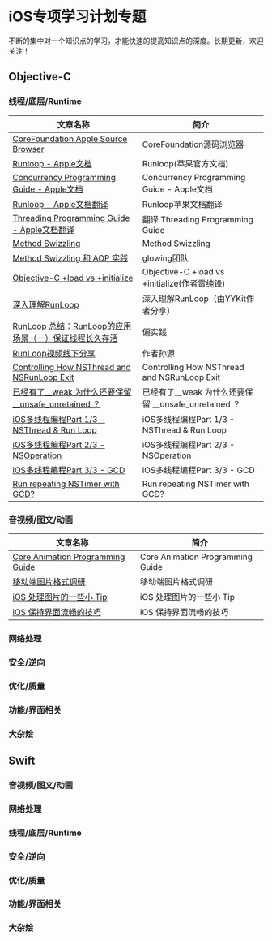 
# iOS专项学习计划专题

不断的集中对一个知识点的学习，才能快速的提高知识点的深度。长期更新，欢迎关注！

## Objective-C

### 线程/底层/Runtime

文章名称 | 简介 |
----|------|
[CoreFoundation Apple Source Browser](https://opensource.apple.com/tarballs/CF/) |  CoreFoundation源码浏览器  |
[Runloop - Apple文档](https://developer.apple.com/library/content/documentation/Cocoa/Conceptual/Multithreading/RunLoopManagement/RunLoopManagement.html#//apple_ref/doc/uid/10000057i-CH16-SW1) | Runloop(苹果官方文档)
[Concurrency Programming Guide - Apple文档](https://developer.apple.com/library/content/documentation/General/Conceptual/ConcurrencyProgrammingGuide/Introduction/Introduction.html#//apple_ref/doc/uid/TP40008091-CH1-SW1) | Concurrency Programming Guide - Apple文档
[Runloop - Apple文档翻译](http://blog.sina.com.cn/s/blog_4cd8dd130101ntiy.html) | Runloop苹果文档翻译
[Threading Programming Guide - Apple文档翻译](https://github.com/0oneo/iOSTranslation/blob/master/Apple/%E7%BF%BB%E8%AF%91%20Threading%20Programming%20Guide.md) | 翻译 Threading Programming Guide
[Method Swizzling](http://nshipster.com/method-swizzling/) | Method Swizzling
[Method Swizzling 和 AOP 实践](http://tech.glowing.com/cn/method-swizzling-aop/) | glowing团队
[Objective-C +load vs +initialize](http://blog.leichunfeng.com/blog/2015/05/02/objective-c-plus-load-vs-plus-initialize/) | Objective-C +load vs +initialize(作者雷纯锋)
[深入理解RunLoop](http://blog.ibireme.com/2015/05/18/runloop/) | 深入理解RunLoop（由YYKit作者分享）
[RunLoop 总结：RunLoop的应用场景（一）保证线程长久存活](http://www.jianshu.com/p/902741bcf707) | 偏实践
[RunLoop视频线下分享](http://v.youku.com/v_show/id_XODgxODkzODI0.html) | 作者孙源
[Controlling How NSThread and NSRunLoop Exit](http://shaheengandhi.com/controlling-thread-exit/) | Controlling How NSThread and NSRunLoop Exit
[已经有了__weak 为什么还要保留 __unsafe_unretained ？](https://www.zhihu.com/question/55831650) | 已经有了__weak 为什么还要保留 __unsafe_unretained ？
[iOS多线程编程Part 1/3 - NSThread & Run Loop](http://w11h22j33.iteye.com/blog/1998620) | iOS多线程编程Part 1/3 - NSThread & Run Loop
[iOS多线程编程Part 2/3 - NSOperation](http://w11h22j33.iteye.com/blog/1998624) | iOS多线程编程Part 2/3 - NSOperation
[iOS多线程编程Part 3/3 - GCD](http://w11h22j33.iteye.com/blog/1998626) | iOS多线程编程Part 3/3 - GCD
[Run repeating NSTimer with GCD?](https://stackoverflow.com/questions/10522928/run-repeating-nstimer-with-gcd) | Run repeating NSTimer with GCD?

### 音视频/图文/动画

文章名称 | 简介 |
----|------|
[Core Animation Programming Guide](https://developer.apple.com/library/content/documentation/Cocoa/Conceptual/CoreAnimation_guide/Introduction/Introduction.html#//apple_ref/doc/uid/TP40004514-CH1-SW1) | Core Animation Programming Guide
[移动端图片格式调研](http://blog.ibireme.com/2015/11/02/mobile_image_benchmark/) |  移动端图片格式调研
[iOS 处理图片的一些小 Tip](http://blog.ibireme.com/2015/11/02/ios_image_tips/) | iOS 处理图片的一些小 Tip
[iOS 保持界面流畅的技巧](http://blog.ibireme.com/2015/11/12/smooth_user_interfaces_for_ios/) | iOS 保持界面流畅的技巧

### 网络处理

### 安全/逆向

### 优化/质量

### 功能/界面相关

### 大杂烩

## Swift

### 音视频/图文/动画

### 网络处理

### 线程/底层/Runtime

### 安全/逆向

### 优化/质量

### 功能/界面相关

### 大杂烩
